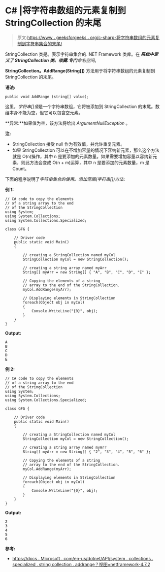 # C# |将字符串数组的元素复制到 StringCollection 的末尾

> 原文:[https://www . geeksforgeeks . org/c-sharp-将字符串数组的元素复制到字符串集合的末尾/](https://www.geeksforgeeks.org/c-sharp-copy-the-elements-of-a-string-array-to-the-end-of-the-stringcollection/)

StringCollection 类是。表示字符串集合的. NET Framework 类库。在 ***系统中定义了 StringCollection 类。收藏.专门**命名空间*。

**StringCollection。AddRange(String[])** 方法用于将字符串数组的元素复制到 StringCollection 的末尾。

**语法:**

```
public void AddRange (string[] value);

```

这里，*字符串[]值*是一个字符串数组，它将被添加到 StringCollection 的末尾。数组本身不能为空，但它可以包含空元素。

**异常:**如果值为空，该方法将给出 *ArgumentNullException* 。

**注:**

*   StringCollection 接受 null 作为有效值，并允许重复元素。
*   如果 StringCollection 可以在不增加容量的情况下容纳新元素，那么这个方法就是 O(n)操作，其中 n 是要添加的元素数量。如果需要增加容量以容纳新元素，则此方法会变成 O(n + m)运算，其中 n 是要添加的元素数量，m 是 Count。

下面的程序说明了*字符串集合的使用。添加范围(字符串[])方法*:

**例 1:**

```
// C# code to copy the elements
// of a string array to the end
// of the StringCollection
using System;
using System.Collections;
using System.Collections.Specialized;

class GFG {

    // Driver code
    public static void Main()
    {

        // creating a StringCollection named myCol
        StringCollection myCol = new StringCollection();

        // creating a string array named myArr
        String[] myArr = new String[] { "A", "B", "C", "D", "E" };

        // Copying the elements of a string
        // array to the end of the StringCollection.
        myCol.AddRange(myArr);

        // Displaying elements in StringCollection
        foreach(Object obj in myCol)
        {
            Console.WriteLine("{0}", obj);
        }
    }
}
```

**Output:**

```
A
B
C
D
E

```

**例 2:**

```
// C# code to copy the elements
// of a string array to the end
// of the StringCollection
using System;
using System.Collections;
using System.Collections.Specialized;

class GFG {

    // Driver code
    public static void Main()
    {

        // creating a StringCollection named myCol
        StringCollection myCol = new StringCollection();

        // creating a string array named myArr
        String[] myArr = new String[] { "2", "3", "4", "5", "6" };

        // Copying the elements of a string
        // array to the end of the StringCollection.
        myCol.AddRange(myArr);

        // Displaying elements in StringCollection
        foreach(Object obj in myCol)
        {
            Console.WriteLine("{0}", obj);
        }
    }
}
```

**Output:**

```
2
3
4
5
6

```

**参考:**

*   [https://docs . Microsoft . com/en-us/dotnet/API/system . collections . specialized . string collection . addrange？视图=netframework-4.7.2](https://docs.microsoft.com/en-us/dotnet/api/system.collections.specialized.stringcollection.addrange?view=netframework-4.7.2)